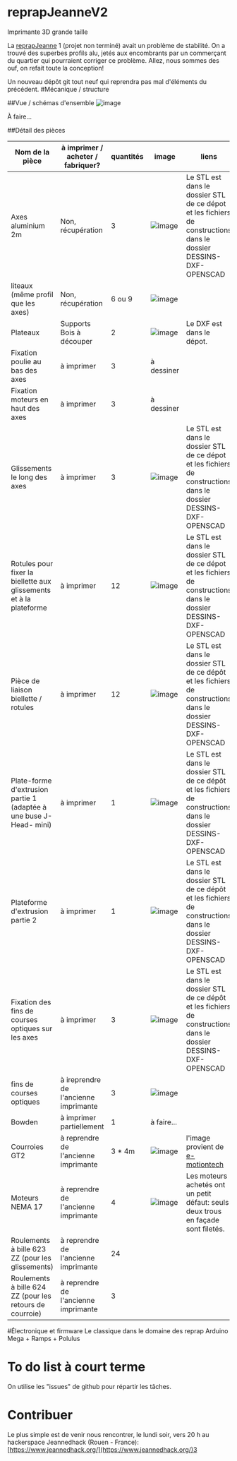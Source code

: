 # reprapJeanneV2
Imprimante 3D grande taille

La [reprapJeanne](https://github.com/jeannedhack/reprapJeanne) 1 (projet non terminé) avait un problème de stabilité. On a trouvé des superbes profils alu, jetés aux encombrants par un commerçant du quartier qui pourraient corriger ce problème. Allez, nous sommes des ouf, on refait toute la conception!

Un nouveau dépôt git tout neuf qui reprendra pas mal d'éléments du précédent.
#Mécanique / structure

##Vue / schémas d'ensemble
![image](https://raw.githubusercontent.com/jeannedhack/reprapJeanneV2/master/img/structure.png)

À faire...


##Détail des pièces

Nom de la pièce | à imprimer / acheter / fabriquer? | quantités | image | liens
-------------|-------------|---------|---------|----------------
Axes aluminium 2m | Non, récupération | 3 | ![image](https://raw.githubusercontent.com/jeannedhack/reprapJeanneV2/master/img/profil-axe200.png) | Le STL est dans le dossier STL de ce dépot et les fichiers de constructions dans le dossier DESSINS-DXF-OPENSCAD
liteaux (même profil que les axes) | Non, récupération | 6 ou 9 | ![image](https://raw.githubusercontent.com/jeannedhack/reprapJeanneV2/master/img/profil-axe200.png) | 
Plateaux|Supports Bois à découper |2|![image](https://raw.githubusercontent.com/jeannedhack/reprapJeanneV2/master/img/baseImprimante3d200.png)|Le DXF est dans le dépot.
Fixation poulie au bas des axes| à imprimer | 3| à dessiner | 
Fixation moteurs en haut des axes| à imprimer | 3 | à dessiner | 
Glissements le long des axes | à imprimer | 3 | ![image](https://raw.githubusercontent.com/jeannedhack/reprapJeanneV2/master/img/glissement200.png) |Le STL est dans le dossier STL de ce dépot et les fichiers de constructions dans le dossier DESSINS-DXF-OPENSCAD
Rotules pour fixer la biellette aux glissements et à la plateforme | à imprimer | 12 | ![image](https://raw.githubusercontent.com/jeannedhack/reprapJeanneV2/master/img/rotule3D200.png)|Le STL est dans le dossier STL de ce dépot et les fichiers de constructions dans le dossier DESSINS-DXF-OPENSCAD
Pièce de liaison biellette / rotules| à imprimer | 12 |![image](https://raw.githubusercontent.com/jeannedhack/reprapJeanneV2/master/img/fixation-biellette200.png) | Le STL est dans le dossier STL de ce dépôt et les fichiers de constructions dans le dossier DESSINS-DXF-OPENSCAD
Plate-forme d'extrusion partie 1 (adaptée à une buse J-Head- mini)| à imprimer |1 |![image](https://raw.githubusercontent.com/jeannedhack/reprapJeanneV2/master/img/platform-part1-200.png) | Le STL est dans le dossier STL de ce dépôt et les fichiers de constructions dans le dossier DESSINS-DXF-OPENSCAD
Plateforme d'extrusion partie 2| à imprimer |1 |![image](https://raw.githubusercontent.com/jeannedhack/reprapJeanneV2/master/img/platform-part2-200.png) | Le STL est dans le dossier STL de ce dépôt et les fichiers de constructions dans le dossier DESSINS-DXF-OPENSCAD
Fixation des fins de courses optiques sur les axes| à imprimer |3 |![image](https://raw.githubusercontent.com/jeannedhack/reprapJeanneV2/master/img/fixendstop200.png) | Le STL est dans le dossier STL de ce dépôt et les fichiers de constructions dans le dossier DESSINS-DXF-OPENSCAD
fins de courses optiques| à ireprendre de l'ancienne imprimante |3 |![image](https://raw.githubusercontent.com/jeannedhack/reprapJeanneV2/master/img/end-stop-optique.jpg) |
Bowden|à imprimer partiellement | 1 |à faire... | 
Courroies GT2|à reprendre de l'ancienne imprimante | 3 * 4m |![image](https://raw.githubusercontent.com/jeannedhack/reprapJeanneV2/master/img/courroie.jpg) | l'image provient de [e-motiontech](http://www.reprap-france.com/produit/387-courroie-gt2-au-metre)
Moteurs NEMA 17| à reprendre de l'ancienne imprimante| 4 |![image](https://raw.githubusercontent.com/jeannedhack/reprapJeanneV2/master/img/nema17.jpg) |Les moteurs achetés ont un petit défaut: seuls deux trous en façade sont filetés.
Roulements à bille 623 ZZ (pour les glissements)| à reprendre de l'ancienne imprimante| 24 | | 
Roulements à bille 624 ZZ (pour les retours de courroie)| à reprendre de l'ancienne imprimante| 3 | | 
#Électronique et firmware
Le classique dans le domaine des reprap Arduino Mega + Ramps + Polulus
# To do list à court terme
On utilise les "issues" de github pour répartir les tâches.
 
# Contribuer

Le plus simple est de venir nous rencontrer, le lundi soir, vers 20 h au hackerspace Jeannedhack (Rouen - France):  [https://www.jeannedhack.org/](https://www.jeannedhack.org/)3
